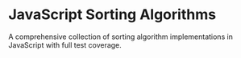 # JavaScript Sorting Algorithms

A comprehensive collection of sorting algorithm implementations in JavaScript with full test coverage.
